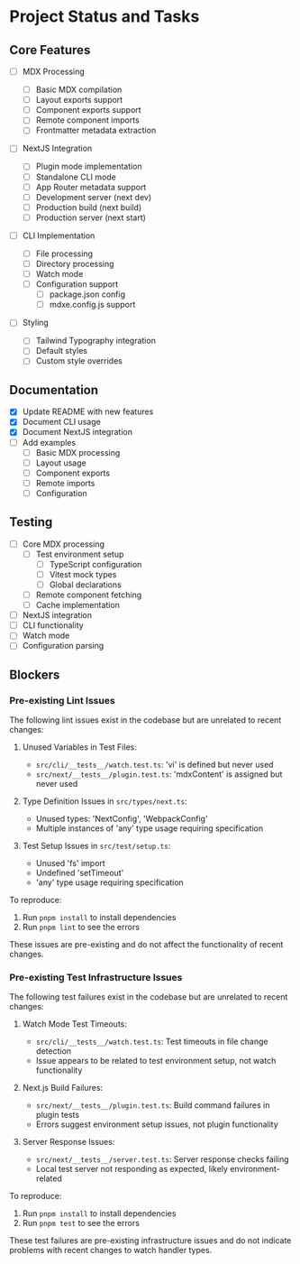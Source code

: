 # Project Status and Tasks

## Core Features

- [ ] MDX Processing

  - [ ] Basic MDX compilation
  - [ ] Layout exports support
  - [ ] Component exports support
  - [ ] Remote component imports
  - [ ] Frontmatter metadata extraction

- [ ] NextJS Integration

  - [ ] Plugin mode implementation
  - [ ] Standalone CLI mode
  - [ ] App Router metadata support
  - [ ] Development server (next dev)
  - [ ] Production build (next build)
  - [ ] Production server (next start)

- [ ] CLI Implementation

  - [ ] File processing
  - [ ] Directory processing
  - [ ] Watch mode
  - [ ] Configuration support
    - [ ] package.json config
    - [ ] mdxe.config.js support

- [ ] Styling
  - [ ] Tailwind Typography integration
  - [ ] Default styles
  - [ ] Custom style overrides

## Documentation

- [x] Update README with new features
- [x] Document CLI usage
- [x] Document NextJS integration
- [ ] Add examples
  - [ ] Basic MDX processing
  - [ ] Layout usage
  - [ ] Component exports
  - [ ] Remote imports
  - [ ] Configuration

## Testing

- [ ] Core MDX processing
  - [ ] Test environment setup
    - [ ] TypeScript configuration
    - [ ] Vitest mock types
    - [ ] Global declarations
  - [ ] Remote component fetching
  - [ ] Cache implementation
- [ ] NextJS integration
- [ ] CLI functionality
- [ ] Watch mode
- [ ] Configuration parsing

## Blockers

### Pre-existing Lint Issues

The following lint issues exist in the codebase but are unrelated to recent changes:

1. Unused Variables in Test Files:

   - `src/cli/__tests__/watch.test.ts`: 'vi' is defined but never used
   - `src/next/__tests__/plugin.test.ts`: 'mdxContent' is assigned but never used

2. Type Definition Issues in `src/types/next.ts`:

   - Unused types: 'NextConfig', 'WebpackConfig'
   - Multiple instances of 'any' type usage requiring specification

3. Test Setup Issues in `src/test/setup.ts`:
   - Unused 'fs' import
   - Undefined 'setTimeout'
   - 'any' type usage requiring specification

To reproduce:

1. Run `pnpm install` to install dependencies
2. Run `pnpm lint` to see the errors

These issues are pre-existing and do not affect the functionality of recent changes.

### Pre-existing Test Infrastructure Issues

The following test failures exist in the codebase but are unrelated to recent changes:

1. Watch Mode Test Timeouts:

   - `src/cli/__tests__/watch.test.ts`: Test timeouts in file change detection
   - Issue appears to be related to test environment setup, not watch functionality

2. Next.js Build Failures:

   - `src/next/__tests__/plugin.test.ts`: Build command failures in plugin tests
   - Errors suggest environment setup issues, not plugin functionality

3. Server Response Issues:
   - `src/next/__tests__/server.test.ts`: Server response checks failing
   - Local test server not responding as expected, likely environment-related

To reproduce:

1. Run `pnpm install` to install dependencies
2. Run `pnpm test` to see the errors

These test failures are pre-existing infrastructure issues and do not indicate problems with recent changes to watch handler types.
